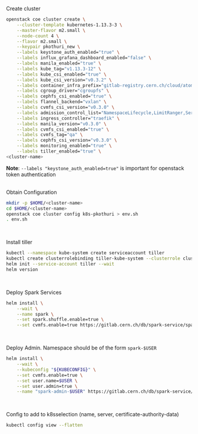 Create cluster
```bash
openstack coe cluster create \
    --cluster-template kubernetes-1.13.3-3 \
    --master-flavor m2.small \
    --node-count 4 \
    --flavor m2.small \
    --keypair pkothuri_new \
    --labels keystone_auth_enabled="true" \
    --labels influx_grafana_dashboard_enabled="false" \
    --labels manila_enabled="true" \
    --labels kube_tag="v1.13.3-12" \
    --labels kube_csi_enabled="true" \
    --labels kube_csi_version="v0.3.2" \
    --labels container_infra_prefix="gitlab-registry.cern.ch/cloud/atomic-system-containers/" \
    --labels cgroup_driver="cgroupfs" \
    --labels cephfs_csi_enabled="true" \
    --labels flannel_backend="vxlan" \
    --labels cvmfs_csi_version="v0.3.0" \
    --labels admission_control_list="NamespaceLifecycle,LimitRanger,ServiceAccount,DefaultStorageClass,DefaultTolerationSeconds,MutatingAdmissionWebhook,ValidatingAdmissionWebhook,ResourceQuota,Priority" \
    --labels ingress_controller="traefik" \
    --labels manila_version="v0.3.0" \
    --labels cvmfs_csi_enabled="true" \
    --labels cvmfs_tag="qa" \
    --labels cephfs_csi_version="v0.3.0" \
    --labels monitoring_enabled="true" \
    --labels tiller_enabled="true" \
<cluster-name>
```
**Note**: `--labels "keystone_auth_enabled=true"` is important for openstack token authentication
<br><br>

Obtain Configuration
```bash
mkdir -p $HOME/<cluster-name>
cd $HOME/<cluster-name>
openstack coe cluster config k8s-pkothuri > env.sh
. env.sh
```
<br>

Install tiller
```bash
kubectl --namespace kube-system create serviceaccount tiller
kubectl create clusterrolebinding tiller-kube-system --clusterrole cluster-admin --serviceaccount=kube-system:tiller
helm init --service-account tiller --wait
helm version
```
<br>

Deploy Spark Services
```bash
helm install \
    --wait \
    --name spark \
    --set spark.shuffle.enable=true \
    --set cvmfs.enable=true https://gitlab.cern.ch/db/spark-service/spark-service-charts/raw/master/cern-spark-services-1.0.0.tgz
```
<br>

Deploy Admin. Namespace should be of the form `spark-$USER`
```bash
helm install \
    --wait \
    --kubeconfig "${KUBECONFIG}" \
    --set cvmfs.enable=true \
    --set user.name=$USER \
    --set user.admin=true \
    --name "spark-admin-$USER" https://gitlab.cern.ch/db/spark-service/spark-service-charts/raw/spark_user_accounts/cern-spark-user-1.1.0.tgz
```

<br>

Config to add to k8sselection (name, server, certificate-authority-data)
```bash
kubectl config view --flatten
```